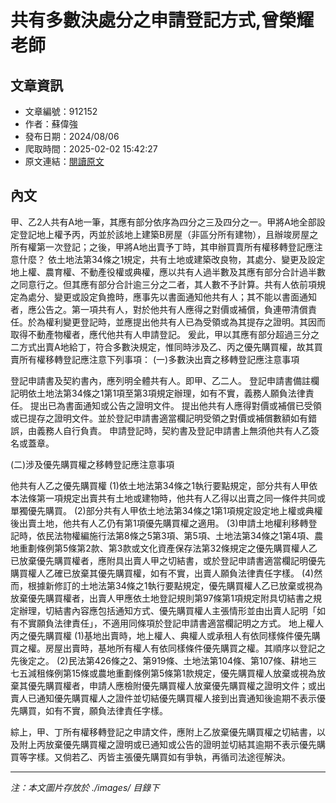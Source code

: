 # 共有多數決處分之申請登記方式,曾榮耀老師

## 文章資訊
- 文章編號：912152
- 作者：蘇偉強
- 發布日期：2024/08/06
- 爬取時間：2025-02-02 15:42:27
- 原文連結：[閱讀原文](https://real-estate.get.com.tw/Columns/detail.aspx?no=912152)

## 內文
甲、乙2人共有A地一筆，其應有部分依序為四分之三及四分之一。甲將A地全部設定登記地上權予丙，丙並於該地上建築B房屋（非區分所有建物），且辦竣房屋之所有權第一次登記；之後，甲將A地出賣予丁時，其申辦買賣所有權移轉登記應注意什麼？
依土地法第34條之1規定，共有土地或建築改良物，其處分、變更及設定地上權、農育權、不動產役權或典權，應以共有人過半數及其應有部分合計過半數之同意行之。但其應有部分合計逾三分之二者，其人數不予計算。共有人依前項規定為處分、變更或設定負擔時，應事先以書面通知他共有人；其不能以書面通知者，應公告之。第一項共有人，對於他共有人應得之對價或補償，負連帶清償責任。於為權利變更登記時，並應提出他共有人已為受領或為其提存之證明。其因而取得不動產物權者，應代他共有人申請登記。
爰此，甲以其應有部分超過三分之二方式出賣A地給丁，符合多數決規定，惟同時涉及乙、丙之優先購買權，故其買賣所有權移轉登記應注意下列事項：
 (一)多數決出賣之移轉登記應注意事項

登記申請書及契約書內，應列明全體共有人。即甲、乙二人。
登記申請書備註欄記明依土地法第34條之1第1項至第3項規定辦理，如有不實，義務人願負法律責任。
提出已為書面通知或公告之證明文件。
提出他共有人應得對價或補償已受領或已提存之證明文件。並於登記申請書適當欄記明受領之對價或補償數額如有錯誤，由義務人自行負責。
申請登記時，契約書及登記申請書上無須他共有人乙簽名或蓋章。

 (二)涉及優先購買權之移轉登記應注意事項

他共有人乙之優先購買權 (1)依土地法第34條之1執行要點規定，部分共有人甲依本法條第一項規定出賣共有土地或建物時，他共有人乙得以出賣之同一條件共同或單獨優先購買。 (2)部分共有人甲依土地法第34條之1第1項規定設定地上權或典權後出賣土地，他共有人乙仍有第1項優先購買權之適用。 (3)申請土地權利移轉登記時，依民法物權編施行法第8條之5第3項、第5項、土地法第34條之1第4項、農地重劃條例第5條第2款、第3款或文化資產保存法第32條規定之優先購買權人乙已放棄優先購買權者，應附具出賣人甲之切結書，或於登記申請書適當欄記明優先購買權人乙確已放棄其優先購買權，如有不實，出賣人願負法律責任字樣。 (4)然而，根據新修訂的土地法第34條之1執行要點規定，優先購買權人乙已放棄或視為放棄優先購買權者，出賣人甲應依土地登記規則第97條第1項規定附具切結書之規定辦理，切結書內容應包括通知方式、優先購買權人主張情形並由出賣人記明「如有不實願負法律責任」，不適用同條項於登記申請書適當欄記明之方式。
地上權人丙之優先購買權 (1)基地出賣時，地上權人、典權人或承租人有依同樣條件優先購買之權。房屋出賣時，基地所有權人有依同樣條件優先購買之權。其順序以登記之先後定之。 (2)民法第426條之2、第919條、土地法第104條、第107條、耕地三七五減租條例第15條或農地重劃條例第5條第1款規定，優先購買權人放棄或視為放棄其優先購買權者，申請人應檢附優先購買權人放棄優先購買權之證明文件；或出賣人已通知優先購買權人之證件並切結優先購買權人接到出賣通知後逾期不表示優先購買，如有不實，願負法律責任字樣。

綜上，甲、丁所有權移轉登記之申請文件，應附上乙放棄優先購買權之切結書，以及附上丙放棄優先購買權之證明或已通知或公告的證明並切結其逾期不表示優先購買等字樣。又倘若乙、丙皆主張優先購買如有爭執，再循司法途徑解決。

---
*注：本文圖片存放於 ./images/ 目錄下*
